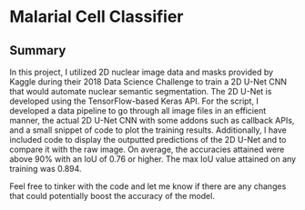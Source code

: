 # Malarial Cell Classifier 

## Summary
In this project, I utilized 2D nuclear image data and masks provided by Kaggle during their 2018 Data Science Challenge to train a 2D U-Net CNN that would automate nuclear semantic segmentation. The 2D U-Net is developed using the TensorFlow-based Keras API. For the script, I developed a data pipeline to go through all image files in an efficient manner, the actual 2D U-Net CNN with some addons such as callback APIs, and a small snippet of code to plot the training results. Additionally, I have included code to display the outputted predictions of the 2D U-Net and to compare it with the raw image. On average, the accuracies attained were above 90% with an IoU of 0.76 or higher. The max IoU value attained on any training was 0.894. 


Feel free to tinker with the code and let me know if there are any changes that could potentially boost the accuracy of the model. 
